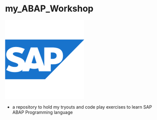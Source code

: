 # my_ABAP_Workshop
![SAP Logo](sap.png)
* a repository to hold my tryouts and code play exercises to learn SAP ABAP Programming language
